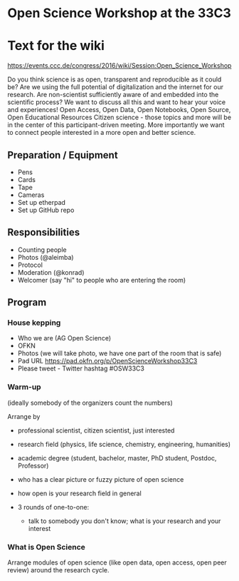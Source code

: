 # Open Science Workshop at the 33C3

# Text for the wiki

https://events.ccc.de/congress/2016/wiki/Session:Open_Science_Workshop

Do you think science is as open, transparent and reproducible as it
could be? Are we using the full potential of digitalization and the
internet for our research. Are non-scientist sufficiently aware of and
embedded into the scientific process? We want to discuss all this and
want to hear your voice and experiences! Open Access, Open Data, Open
Notebooks, Open Source, Open Educational Resources Citizen science -
those topics and more will be in the center of this participant-driven
meeting. More importantly we want to connect people interested in a
more open and better science.

## Preparation / Equipment

- Pens
- Cards
- Tape
- Cameras
- Set up etherpad
- Set up GitHub repo

## Responsibilities

- Counting people
- Photos (@aleimba)
- Protocol
- Moderation (@konrad)
- Welcomer (say "hi" to people who are entering the room)

## Program

### House kepping

- Who we are (AG Open Science)
- OFKN
- Photos (we will take photo, we have one part of the room that is safe)
- Pad URL https://pad.okfn.org/p/OpenScienceWorkshop33C3
- Please tweet - Twitter hashtag #OSW33C3

### Warm-up 

(ideally somebody of the organizers count the numbers)

Arrange by
- professional scientist, citizen scientist, just interested
- research field (physics, life science, chemistry, engineering, humanities)
- academic degree (student, bachelor, master, PhD student, Postdoc, Professor)
- who has a clear picture or fuzzy picture of open science
- how open is your research field in general

- 3 rounds of one-to-one:
  - talk to somebody you don't know; what is your research and your interest

### What is Open Science

Arrange modules of open science (like open data, open access, open
peer review) around the research cycle.
